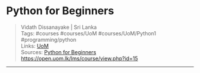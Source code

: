 # Python for Beginners

> Vidath Dissanayake | Sri Lanka  
> Tags: #courses #courses/UoM #courses/UoM/Python1 #programming/python  
> Links: [UoM](../UoM.md)  
> Sources:  [Python for Beginners](https://open.uom.lk/lms/course/view.php?id=15)
https://open.uom.lk/lms/course/view.php?id=15
---